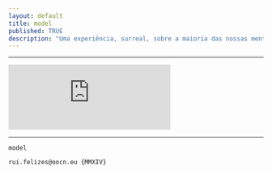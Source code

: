 ```yaml
---
layout: default
title: model
published: TRUE
description: "Uma experiência, surreal, sobre a maioria das nossas mentes. O sexo"
---
```

<!--2014-10-4-model.md-->
<hr>
<iframe src="https://docs.google.com/a/oocn.eu/presentation/d/1G7c1VuyviMVdhwBuZ7LAo5idLjoIMFUchSvav_-5lWA/embed?start=true&loop=true&delayms=5000" frameborder="0" width="320" height="129" allowfullscreen="true" mozallowfullscreen="true" webkitallowfullscreen="true"></iframe>
<hr>








```
model
```






























































```
rui.felizes@oocn.eu {MMXIV}
```

